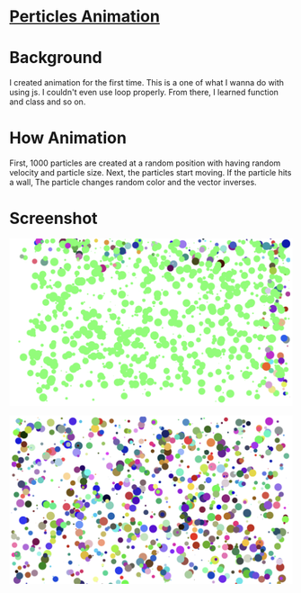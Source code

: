 # [Perticles Animation](https://amoyr.github.io/random-partcles/)

# Background
I created animation for the first time. This is a one of what I wanna do with using js. I couldn't even use loop properly. From there, I learned function and class and so on. 

# How Animation
First, 1000 particles are created at a random position with having random velocity and particle size. Next, the particles start moving. If the particle hits a wall,  The particle changes random color and the vector inverses.

# Screenshot

![](img/random-particles-1.png)

![](img/random-particles-2.png)